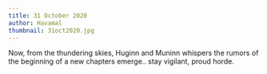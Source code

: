```yaml
---
title: 31 October 2020
author: Havamal
thumbnail: 31oct2020.jpg
---
```

Now, from the thundering skies, Huginn and Muninn whispers the rumors of the beginning of a new chapters emerge.. stay vigilant, proud horde.